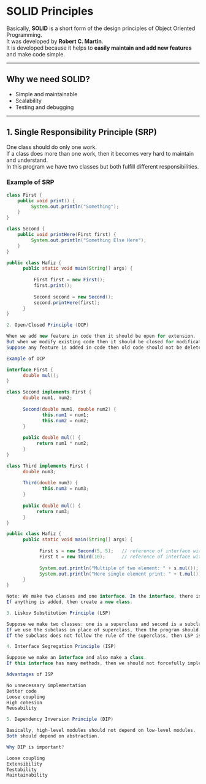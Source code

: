 # SOLID Principles

Basically, **SOLID** is a short form of the design principles of Object Oriented Programming.  
It was developed by **Robert C. Martin**.  
It is developed because it helps to **easily maintain and add new features** and make code simple.  

---

## Why we need SOLID?
- Simple and maintainable  
- Scalability  
- Testing and debugging  

---

## 1. Single Responsibility Principle (SRP)

One class should do only one work.  
If a class does more than one work, then it becomes very hard to maintain and understand.  
In this program we have two classes but both fulfill different responsibilities.  

### Example of SRP
```java
class First {
    public void print() {
         System.out.println("Something");
    }
}

class Second {
    public void printHere(First first) {
         System.out.println("Something Else Here");
    }
}

public class Hafiz {
      public static void main(String[] args) {
      
          First first = new First();
          first.print();
          
          Second second = new Second();
          second.printHere(first);
      }
}

2. Open/Closed Principle (OCP)

When we add new feature in code then it should be open for extension.
But when we modify existing code then it should be closed for modification.
Suppose any feature is added in code then old code should not be deleted.

Example of OCP

interface First {
      double mul();
}

class Second implements First {
      double num1, num2;
      
      Second(double num1, double num2) {
             this.num1 = num1;
             this.num2 = num2;
      }
      
      public double mul() {
           return num1 * num2;
      }
}

class Third implements First {
      double num3;
      
      Third(double num3) {
             this.num3 = num3;
      }
      
      public double mul() {
           return num3;
      }
}

public class Hafiz {
      public static void main(String[] args) {
      
            First s = new Second(5, 5);   // reference of interface with object of Second
            First t = new Third(10);      // reference of interface with object of Third  
            
            System.out.println("Multiple of two element: " + s.mul());
            System.out.println("Here single element print: " + t.mul());
      }
}

Note: We make two classes and one interface. In the interface, there is one method mul() and that interface is implemented in both classes.
If anything is added, then create a new class.

3. Liskov Substitution Principle (LSP)

Suppose we make two classes: one is a superclass and second is a subclass.
If we use the subclass in place of superclass, then the program should execute correctly (no error).
If the subclass does not follow the rule of the superclass, then LSP is violated.

4. Interface Segregation Principle (ISP)

Suppose we make an interface and also make a class.
If this interface has many methods, then we should not forcefully implement all methods in the class.

Advantages of ISP

No unnecessary implementation
Better code
Loose coupling
High cohesion
Reusability

5. Dependency Inversion Principle (DIP)

Basically, high-level modules should not depend on low-level modules.
Both should depend on abstraction.

Why DIP is important?

Loose coupling
Extensibility
Testability
Maintainability

